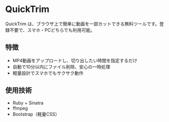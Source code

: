 # QuickTrim

QuickTrim は、ブラウザ上で簡単に動画を一部カットできる無料ツールです。登録不要で、スマホ・PCどちらでも利用可能。

## 特徴
- MP4動画をアップロードし、切り出したい時間を指定するだけ
- 自動で10分以内にファイル削除、安心の一時処理
- 軽量設計でスマホでもサクサク動作

## 使用技術
- Ruby + Sinatra
- ffmpeg
- Bootstrap（軽量CSS）
